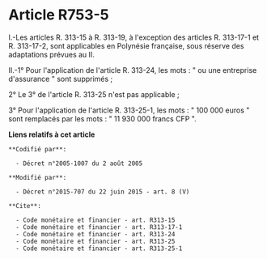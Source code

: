 # Article R753-5

I.-Les articles R. 313-15 à R. 313-19, à l'exception des articles R. 313-17-1 et R. 313-17-2, sont applicables en Polynésie
française, sous réserve des adaptations prévues au II. 

II.-1° Pour l'application de l'article R. 313-24, les mots : " ou une entreprise d'assurance " sont supprimés ; 

2° Le 3° de l'article R. 313-25 n'est pas applicable ; 

3° Pour l'application de l'article R. 313-25-1, les mots : " 100 000 euros " sont remplacés par les mots : " 11 930 000
francs CFP ".

**Liens relatifs à cet article**

	**Codifié par**:

	  - Décret n°2005-1007 du 2 août 2005

	**Modifié par**:

	  - Décret n°2015-707 du 22 juin 2015 - art. 8 (V)

	**Cite**:

	  - Code monétaire et financier - art. R313-15
	  - Code monétaire et financier - art. R313-17-1
	  - Code monétaire et financier - art. R313-24
	  - Code monétaire et financier - art. R313-25
	  - Code monétaire et financier - art. R313-25-1

